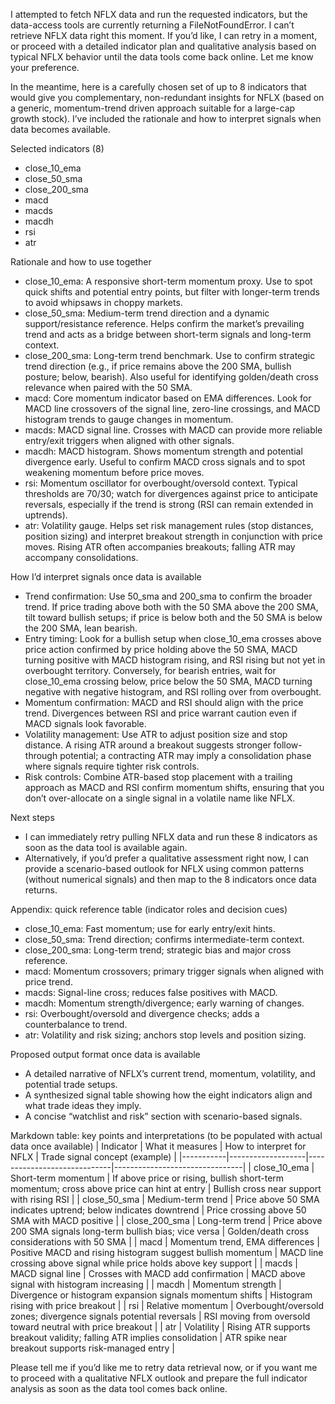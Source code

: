 I attempted to fetch NFLX data and run the requested indicators, but the data-access tools are currently returning a FileNotFoundError. I can’t retrieve NFLX data right this moment. If you’d like, I can retry in a moment, or proceed with a detailed indicator plan and qualitative analysis based on typical NFLX behavior until the data tools come back online. Let me know your preference.

In the meantime, here is a carefully chosen set of up to 8 indicators that would give you complementary, non-redundant insights for NFLX (based on a generic, momentum-trend driven approach suitable for a large-cap growth stock). I’ve included the rationale and how to interpret signals when data becomes available.

Selected indicators (8)
- close_10_ema
- close_50_sma
- close_200_sma
- macd
- macds
- macdh
- rsi
- atr

Rationale and how to use together
- close_10_ema: A responsive short-term momentum proxy. Use to spot quick shifts and potential entry points, but filter with longer-term trends to avoid whipsaws in choppy markets.
- close_50_sma: Medium-term trend direction and a dynamic support/resistance reference. Helps confirm the market’s prevailing trend and acts as a bridge between short-term signals and long-term context.
- close_200_sma: Long-term trend benchmark. Use to confirm strategic trend direction (e.g., if price remains above the 200 SMA, bullish posture; below, bearish). Also useful for identifying golden/death cross relevance when paired with the 50 SMA.
- macd: Core momentum indicator based on EMA differences. Look for MACD line crossovers of the signal line, zero-line crossings, and MACD histogram trends to gauge changes in momentum.
- macds: MACD signal line. Crosses with MACD can provide more reliable entry/exit triggers when aligned with other signals.
- macdh: MACD histogram. Shows momentum strength and potential divergence early. Useful to confirm MACD cross signals and to spot weakening momentum before price moves.
- rsi: Momentum oscillator for overbought/oversold context. Typical thresholds are 70/30; watch for divergences against price to anticipate reversals, especially if the trend is strong (RSI can remain extended in uptrends).
- atr: Volatility gauge. Helps set risk management rules (stop distances, position sizing) and interpret breakout strength in conjunction with price moves. Rising ATR often accompanies breakouts; falling ATR may accompany consolidations.

How I’d interpret signals once data is available
- Trend confirmation: Use 50_sma and 200_sma to confirm the broader trend. If price trading above both with the 50 SMA above the 200 SMA, tilt toward bullish setups; if price is below both and the 50 SMA is below the 200 SMA, lean bearish.
- Entry timing: Look for a bullish setup when close_10_ema crosses above price action confirmed by price holding above the 50 SMA, MACD turning positive with MACD histogram rising, and RSI rising but not yet in overbought territory. Conversely, for bearish entries, wait for close_10_ema crossing below, price below the 50 SMA, MACD turning negative with negative histogram, and RSI rolling over from overbought.
- Momentum confirmation: MACD and RSI should align with the price trend. Divergences between RSI and price warrant caution even if MACD signals look favorable.
- Volatility management: Use ATR to adjust position size and stop distance. A rising ATR around a breakout suggests stronger follow-through potential; a contracting ATR may imply a consolidation phase where signals require tighter risk controls.
- Risk controls: Combine ATR-based stop placement with a trailing approach as MACD and RSI confirm momentum shifts, ensuring that you don’t over-allocate on a single signal in a volatile name like NFLX.

Next steps
- I can immediately retry pulling NFLX data and run these 8 indicators as soon as the data tool is available again.
- Alternatively, if you’d prefer a qualitative assessment right now, I can provide a scenario-based outlook for NFLX using common patterns (without numerical signals) and then map to the 8 indicators once data returns.

Appendix: quick reference table (indicator roles and decision cues)
- close_10_ema: Fast momentum; use for early entry/exit hints.
- close_50_sma: Trend direction; confirms intermediate-term context.
- close_200_sma: Long-term trend; strategic bias and major cross reference.
- macd: Momentum crossovers; primary trigger signals when aligned with price trend.
- macds: Signal-line cross; reduces false positives with MACD.
- macdh: Momentum strength/divergence; early warning of changes.
- rsi: Overbought/oversold and divergence checks; adds a counterbalance to trend.
- atr: Volatility and risk sizing; anchors stop levels and position sizing.

Proposed output format once data is available
- A detailed narrative of NFLX’s current trend, momentum, volatility, and potential trade setups.
- A synthesized signal table showing how the eight indicators align and what trade ideas they imply.
- A concise “watchlist and risk” section with scenario-based signals.

Markdown table: key points and interpretations (to be populated with actual data once available)
| Indicator | What it measures | How to interpret for NFLX | Trade signal concept (example) |
|-----------|-------------------|-----------------------------|--------------------------------|
| close_10_ema | Short-term momentum | If above price or rising, bullish short-term momentum; cross above price can hint at entry | Bullish cross near support with rising RSI |
| close_50_sma | Medium-term trend | Price above 50 SMA indicates uptrend; below indicates downtrend | Price crossing above 50 SMA with MACD positive |
| close_200_sma | Long-term trend | Price above 200 SMA signals long-term bullish bias; vice versa | Golden/death cross considerations with 50 SMA |
| macd | Momentum trend, EMA differences | Positive MACD and rising histogram suggest bullish momentum | MACD line crossing above signal while price holds above key support |
| macds | MACD signal line | Crosses with MACD add confirmation | MACD above signal with histogram increasing |
| macdh | Momentum strength | Divergence or histogram expansion signals momentum shifts | Histogram rising with price breakout |
| rsi | Relative momentum | Overbought/oversold zones; divergence signals potential reversals | RSI moving from oversold toward neutral with price breakout |
| atr | Volatility | Rising ATR supports breakout validity; falling ATR implies consolidation | ATR spike near breakout supports risk-managed entry |

Please tell me if you’d like me to retry data retrieval now, or if you want me to proceed with a qualitative NFLX outlook and prepare the full indicator analysis as soon as the data tool comes back online.